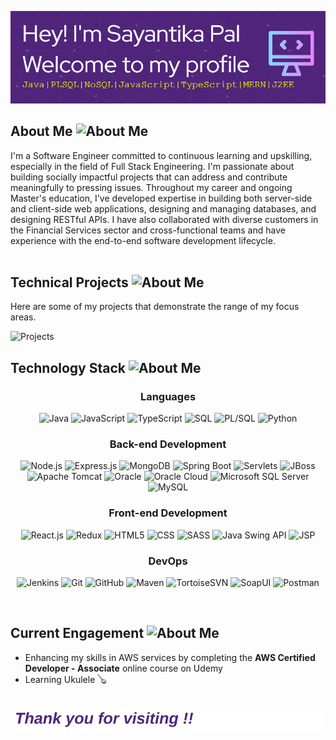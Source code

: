 ![Header](./github-header-image.png)

## About Me <img src="https://media3.giphy.com/media/v1.Y2lkPTc5MGI3NjExNmhjcHh1N3NqOGJ5M3hyajhoN2k0eWQydmdqZWp5dDFkZWVwY2x0aSZlcD12MV9pbnRlcm5hbF9naWZfYnlfaWQmY3Q9Zw/0GsNMsRwDKKMjiwIe5/giphy.webp" alt="About Me" width="25"/>

I'm a Software Engineer committed to continuous learning and upskilling, especially in the field of Full Stack Engineering. I'm passionate about building socially impactful projects that can address and contribute meaningfully to pressing issues. Throughout my career and ongoing Master's education, I've developed expertise in building both server-side and client-side web applications, designing and managing databases, and designing RESTful APIs. I have also collaborated with diverse customers in the Financial Services sector and cross-functional teams and have experience with the end-to-end software development lifecycle.
</br></br>

## Technical Projects <img src="https://media4.giphy.com/media/v1.Y2lkPTc5MGI3NjExa2VoNjgzNmJ3ZzE5OGc1bzZtYWw3d3hkMXc4c3B3cHc3bHV3ZWl4MSZlcD12MV9pbnRlcm5hbF9naWZfYnlfaWQmY3Q9Zw/L1E6n392K9E1lypVEM/giphy.webp" alt="About Me" width="25"/>
Here are some of my projects that demonstrate the range of my focus areas.

<img width="626" alt="Projects" src="https://github.com/user-attachments/assets/63c10cad-741d-4357-89a2-f4d44f7a6497">

## Technology Stack <img src="https://media0.giphy.com/media/v1.Y2lkPTc5MGI3NjExajdnbjI0ODFmenEwczQ5emNjMHkyb3g2dGlnbjZnazdqdWdyOWh5dCZlcD12MV9pbnRlcm5hbF9naWZfYnlfaWQmY3Q9Zw/2AjwKqoBdgRDIN6wI9/giphy.webp" alt="About Me" width="30"/>
<div align="center">

### Languages
![Java](https://img.shields.io/badge/Java-007396?style=for-the-badge&logo=java&logoColor=white)
![JavaScript](https://img.shields.io/badge/JavaScript-F7DF1E?style=for-the-badge&logo=javascript&logoColor=black)
![TypeScript](https://img.shields.io/badge/TypeScript-007ACC?style=for-the-badge&logo=typescript&logoColor=white)
![SQL](https://img.shields.io/badge/SQL-003B57?style=for-the-badge&logo=sql&logoColor=white)
![PL/SQL](https://img.shields.io/badge/PL%2FSQL-FFD700?style=for-the-badge&logo=oracle&logoColor=black)
![Python](https://img.shields.io/badge/Python-3776AB?style=for-the-badge&logo=python&logoColor=white)

### Back-end Development
![Node.js](https://img.shields.io/badge/Node.js-43853D?style=for-the-badge&logo=node.js&logoColor=white)
![Express.js](https://img.shields.io/badge/Express.js-000000?style=for-the-badge&logo=express&logoColor=white)
![MongoDB](https://img.shields.io/badge/MongoDB-47A248?style=for-the-badge&logo=mongodb&logoColor=white)
![Spring Boot](https://img.shields.io/badge/Spring_Boot-6DB33F?style=for-the-badge&logo=spring-boot&logoColor=white)
![Servlets](https://img.shields.io/badge/Servlets-007396?style=for-the-badge&logo=java&logoColor=white)
![JBoss](https://img.shields.io/badge/JBoss-A8B9CC?style=for-the-badge&logo=jboss&logoColor=white)
![Apache Tomcat](https://img.shields.io/badge/Apache_Tomcat-F8DC75?style=for-the-badge&logo=apache&logoColor=black)
![Oracle](https://img.shields.io/badge/Oracle-F80000?style=for-the-badge&logo=oracle&logoColor=white)
![Oracle Cloud](https://img.shields.io/badge/Oracle_Cloud-F80000?style=for-the-badge&logo=oracle&logoColor=white)
![Microsoft SQL Server](https://img.shields.io/badge/Microsoft_SQL_Server-CC2927?style=for-the-badge&logo=microsoft-sql-server&logoColor=white)
![MySQL](https://img.shields.io/badge/MySQL-4479A1?style=for-the-badge&logo=mysql&logoColor=white)

### Front-end Development
![React.js](https://img.shields.io/badge/React-61DAFB?style=for-the-badge&logo=react&logoColor=black)
![Redux](https://img.shields.io/badge/Redux-764ABC?style=for-the-badge&logo=redux&logoColor=white)
![HTML5](https://img.shields.io/badge/HTML5-E34F26?style=for-the-badge&logo=html5&logoColor=white)
![CSS](https://img.shields.io/badge/CSS3-1572B6?style=for-the-badge&logo=css3&logoColor=white)
![SASS](https://img.shields.io/badge/Sass-CC6699?style=for-the-badge&logo=sass&logoColor=white)
![Java Swing API](https://img.shields.io/badge/Java_Swing_API-007396?style=for-the-badge&logo=java&logoColor=white)
![JSP](https://img.shields.io/badge/JSP-007396?style=for-the-badge&logo=java&logoColor=white)

### DevOps
![Jenkins](https://img.shields.io/badge/Jenkins-D24939?style=for-the-badge&logo=jenkins&logoColor=white)
![Git](https://img.shields.io/badge/Git-F05032?style=for-the-badge&logo=git&logoColor=white)
![GitHub](https://img.shields.io/badge/GitHub-181717?style=for-the-badge&logo=github&logoColor=white)
![Maven](https://img.shields.io/badge/Maven-C71A36?style=for-the-badge&logo=apache-maven&logoColor=white)
![TortoiseSVN](https://img.shields.io/badge/TortoiseSVN-800080?style=for-the-badge&logo=apache&logoColor=white)
![SoapUI](https://img.shields.io/badge/SoapUI-6ABA42?style=for-the-badge&logo=soapui&logoColor=white)
![Postman](https://img.shields.io/badge/Postman-FF6C37?style=for-the-badge&logo=postman&logoColor=white)
</div>









</br>

## Current Engagement <img src="https://media3.giphy.com/media/Z61gwKI72Gx2g/200.webp?cid=ecf05e47hvn840n7bfxmziyhwrncvgg4080a9a2lbpxkukf5&ep=v1_gifs_related&rid=200.webp&ct=g" alt="About Me" width="25"/>

- Enhancing my skills in AWS services by completing the **AWS Certified Developer - Associate** online course on Udemy
- Learning Ukulele 🪕

</br>
<!-- <footer align="center">
  <h4 style="color: rgb(79, 36, 122);">Profile Views</h4>
  <img src="https://profile-counter.glitch.me/{Pal-96}/count.svg" alt="Visitor Count"/>

  <div style="overflow: hidden; white-space: nowrap;">
  <div style="display: inline-block; padding-left: 100%; animation: slide 10s linear infinite; center">
  </div>
</div>
</footer> -->
<img src="./moving-text.svg" alt="Moving Text">
